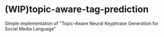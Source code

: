 # (WIP)topic-aware-tag-prediction
Simple implementation of "Topic-Aware Neural Keyphrase Generation for Social Media Language"
